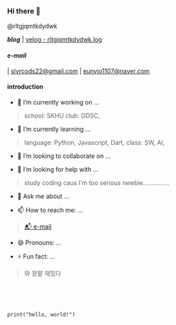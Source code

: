 ### Hi there 👋
@rltgjqmtkdydwk
<br>

**_blog_** 
| [velog - rltgjqmtkdydwk.log](https://velog.io/@rltgjqmtkdydwk) 
#### **_e-mail_**
| slvrcods22@gmail.com 
| eunvio1107@naver.com 
<br>

<!--
**rltgjqmtkdydwk/rltgjqmtkdydwk** is a ✨ _special_ ✨ repository because its `README.md` (this file) appears on your GitHub profile.

Here are some ideas to get you started:
-->

#### introduction
- 🔭 I’m currently working on ...
>school: SKHU
>club: GDSC, 

- 🌱 I’m currently learning ...
> language: Python, Javascript, Dart, 
> class: SW, AI, 

- 👯 I’m looking to collaborate on ...

- 🤔 I’m looking for help with ...
> study coding
> caus I'm too serious newbie...............

- 💬 Ask me about ...

- 📫 How to reach me: ...
> [📬 e-mail](#e-mail)

- 😄 Pronouns: ...

- ⚡ Fun fact: ...
> 와 정말 재밌다

<br>
<br>
<br>

```
print("hello, world!")
```
